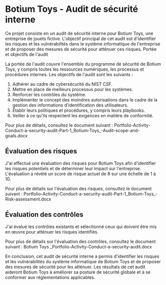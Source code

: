 # Botium Toys - Audit de sécurité interne

Ce projet consiste en un audit de sécurité interne pour Botium Toys, une entreprise de jouets fictive. L'objectif principal de cet audit est d'identifier les risques et les vulnérabilités dans le système informatique de l'entreprise et de proposer des mesures de sécurité pour atténuer ces risques.
Portée et objectifs de l'audit

La portée de l'audit couvre l'ensemble du programme de sécurité de Botium Toys, y compris toutes les ressources numériques, les processus et procédures internes. Les objectifs de l'audit sont les suivants :

   1) Adhérer au cadre de cybersécurité du NIST CSF.
   2) Mettre en place de meilleurs processus pour les systèmes.
   3) Renforcer les contrôles du système.
   4) Implémenter le concept des moindres autorisations dans le cadre de la gestion des informations d'identification des utilisateurs.
   5) Établir leurs politiques et procédures, y compris leurs playbooks.
   6) Veiller à ce qu'ils respectent les exigences en matière de conformité.

Pour plus de détails, consultez le document suivant : Portfolio-Activity-Conduct-a-security-audit-Part-1_Botium-Toys_-Audit-scope-and-goals.docx

## Évaluation des risques

J'ai effectué une évaluation des risques pour Botium Toys afin d'identifier les risques potentiels et de déterminer leur impact sur l'entreprise. L'évaluation a révélé un score de risque actuel de 8 sur une échelle de 1 à 10.

Pour plus de détails sur l'évaluation des risques, consultez le document suivant : Portfolio-Activity-Conduct-a-security-audit-Part-1_Botium-Toys_-Risk-assessment.docx

## Évaluation des contrôles

J'ai évalué les contrôles existants et sélectionné ceux qui doivent être mis en œuvre pour atténuer les risques identifiés. 

Pour plus de détails sur l'évaluation des contrôles, consultez le document suivant : Botium Toys _Portfolio-Activity-Conduct-a-security-audit.docx

En conclusion, cet audit de sécurité interne a permis d'identifier les risques et les vulnérabilités du système informatique de Botium Toys et de proposer des mesures de sécurité pour les atténuer. Les résultats de cet audit aideront Botium Toys à améliorer sa posture de sécurité globale et à se conformer aux réglementations applicables.
